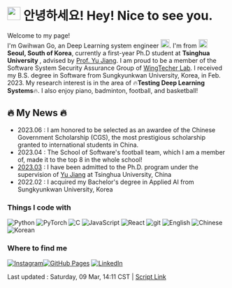 <!--Introduction-->
<h1><img src="https://emojis.slackmojis.com/emojis/images/1531849430/4246/blob-sunglasses.gif?1531849430" width="30"/> 안녕하세요! Hey! Nice to see you.</h1>


<p> Welcome to my page! </br> I'm Gwihwan Go, an Deep Learning system engineer <img src="https://img.icons8.com/external-flat-juicy-fish/60/000000/external-algorithm-data-science-flat-flat-juicy-fish.png" width="20"/>. I'm from <img src="https://img.icons8.com/office/40/000000/south-korea.png" width="20" /> <b>Seoul, South of Korea</b>, currently a first-year Ph.D student at  <b>Tsinghua University </b>, advised by <a href='https://sites.google.com/site/jiangyu198964/home'>Prof. Yu Jiang</a>. I am proud to be a member of the Software System Security Assurance Group of <a href='http://www.wingtecher.com/homeen'>WingTecher Lab</a>. I received my B.S. degree in Software from Sungkyunkwan University, Korea, in Feb. 2023. My research interest is in the area of 🔥<b>Testing Deep Learning Systems</b>🔥. I also enjoy piano, badminton, football, and basketball!</p>
<!--Blog_Header-->
<h2><b> 🔥 My News 🔥 </b></h2>
<!--Blog_Post-->

- 2023.06 : I am honored to be selected as an awardee of the Chinese Government Scholarship (CGS), the most prestigious scholarship granted to international students in China.
- 2023.04 : The School of Software's football team, which I am a member of, made it to the top 8 in the whole school!
- [2023.03](https://yzbm.tsinghua.edu.cn/publish/s05/s0501/detail/f869fcc1-c215-47a6-b7d9-fa6ec9781738) : I have been admitted to the Ph.D. program under the supervision of [Yu Jiang](https://sites.google.com/site/jiangyu198964/home) at Tsinghua University, China
- 2022.02 : I acquired my Bachelor's degree in Applied AI from Sungkyunkwan University, Korea
<!--Code_Emblems-->
<h3>Things I code with</h3>
<p>
<img alt="Python" src="https://img.shields.io/badge/-Python-3776AB?style=flat-square&logo=python&logoColor=yellow" />
<img alt="PyTorch" src="https://img.shields.io/badge/-PyTorch-white?style=flat-square&logo=pytorch&logoColor=orrange" />
<img alt="C" src="https://img.shields.io/badge/-C language-00599C?style=flat-square&logo=C&logoColor=black" />
<img alt="JavaScript" src="https://img.shields.io/badge/-JavaScript-F7DF1E?style=flat-square&logo=JavaScript&logoColor=black" />
<img alt="React" src="https://img.shields.io/badge/-React-45b8d8?style=flat-square&logo=react&logoColor=white" />
<img alt="git" src="https://img.shields.io/badge/-Git-F05032?style=flat-square&logo=git&logoColor=white" />
<img alt="English" src="https://img.shields.io/badge/-English-white?style=flat-square&logo=Etsy&logoColor=blue" />
<img alt="Chinese" src="https://img.shields.io/badge/-Chinese-990000?style=flat-square&logo=Archive of Our Own&logoColor=white"/>
<img alt="Korean" src="https://img.shields.io/badge/-Korean-003459?style=flat-square&logo=Koa&logoColor=red" />
</p>

<!--Contacts-->
<h3>Where to find me</h3>
<a href="https://www.instagram.com/returnn_go" target="_blank"><img alt="Instagram" src="https://img.shields.io/badge/Instagram-E4405F.svg?&style=for-the-badge&logo=instagram&logoColor=white" /></a><a href="https://gwihwan-go.github.io/" target="_blank"><img alt="GitHub Pages" src="https://img.shields.io/badge/GitHub%20Pages-%2312100E.svg?&style=for-the-badge&logo=github&logoColor=white" /></a> <a href="https://www.linkedin.com/in/%EA%B7%80%ED%99%98-%EA%B3%A0-9687b323a/" target="_blank"><img alt="LinkedIn" src="https://img.shields.io/badge/linkedin-%230077B5.svg?&style=for-the-badge&logo=linkedin&logoColor=white" /></a>

<!--Footer-->
Last updated : Saturday, 09 Mar, 14:11 CST | [Script Link](https://gist.github.com/GwiHwan-Go//) 

<!--Section 4 header-->

<!--<h3><b>🤟🏻  My Daily Life Posts</b></h3> -->
<!--
Section 4 header
-->

<!--
Footer
Last updated : Sunday, 03 Dec, 14:10 KST | [Script Link](https://gist.github.com/GwiHwan-Go//)
<!--
Footer
-->
<!--- [2022/10/21 - 파이썬 초보들이 공부할만한 자료](https://blog.naver.com/ie1914/222906452981) <br>
- [2022/10/13 - 한 달  공부 - 토플  100점 넘긴 후기](https://blog.naver.com/ie1914/222898983798) <br>
- [2022/7/31 - 할 일에서 스트레스 덜어내기](https://blog.naver.com/ie1914/222835967152) <br> -->
<!--
Section 4
-->
<!--
Section 5
-->
